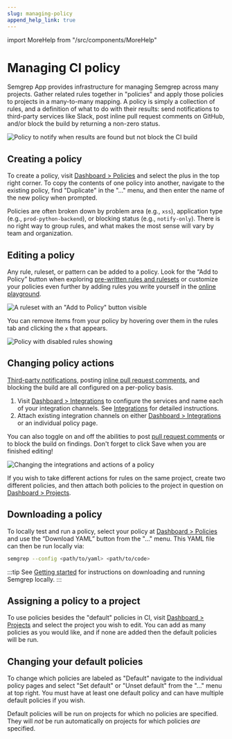 ```yaml
---
slug: managing-policy
append_help_link: true
---
```


import MoreHelp from "/src/components/MoreHelp"

# Managing CI policy

Semgrep App provides infrastructure for managing Semgrep across many projects. Gather related rules together in "policies" and apply those policies to projects in a many-to-many mapping. A policy is simply a collection of rules, and a definition of what to do with their results: send notifications to third-party services like Slack, post inline pull request comments on GitHub, and/or block the build by returning a non-zero status.

![Policy to notify when results are found but not block the CI build](../img/policy-sample.png "Policy to notify when results are found but not block the CI build")


## Creating a policy

To create a policy, visit [Dashboard > Policies](https://semgrep.dev/manage/policies) and select the plus in the top right corner. To copy the contents of one policy into another, navigate to the existing policy, find "Duplicate" in the "..." menu, and then enter the name of the new policy when prompted.

Policies are often broken down by problem area (e.g., `xss`), application type (e.g., `prod-python-backend`), or blocking status (e.g., `notify-only`). There is no right way to group rules, and what makes the most sense will vary by team and organization.

## Editing a policy

Any rule, ruleset, or pattern can be added to a policy. Look for the “Add to Policy” button when exploring [pre-written rules and rulesets](https://semgrep.dev/explore) or customize your policies even further by adding rules you write yourself in the [online playground](https://semgrep.live).

![A ruleset with an "Add to Policy" button visible](../img/add-ruleset-to-policy.png "A ruleset showing 'Add to Policy'")

You can remove items from your policy by hovering over them in the rules tab and clicking the `x` that appears.

![Policy with disabled rules showing](../img/remove-from-policy.png "Disabling a rule within a ruleset")

## Changing policy actions

[Third-party notifications](notifications.md),
posting [inline pull request comments](notifications.md#pull-request-comments),
and blocking the build are all configured on a per-policy basis.

1. Visit [Dashboard > Integrations](https://semgrep.dev/manage/integrations) to configure the services and name each of your integration channels. See [Integrations](notifications.md) for detailed instructions.
2. Attach existing integration channels on either [Dashboard > Integrations](https://semgrep.dev/manage/integrations) or an individual policy page.

You can also toggle on and off the abilities to post [pull request comments](notifications.md#pull-request-comments) or to block the build on findings. Don't forget to click Save when you are finished editing!

![Changing the integrations and actions of a policy](../img/policy-actions.png "Changing the integrations and actions of a policy")

If you wish to take different actions for rules on the same project, create two different policies, and then attach both policies to the project in question on [Dashboard > Projects](https://semgrep.dev/manage/projects).

## Downloading a policy

To locally test and run a policy, select your policy at [Dashboard > Policies](https://semgrep.dev/manage/policies) and use the “Download YAML” button from the "..." menu. This YAML file can then be run locally via:

```bash
semgrep --config <path/to/yaml> <path/to/code>
```

:::tip
See [Getting started](getting-started.md) for instructions on downloading and running Semgrep locally.
:::

## Assigning a policy to a project

To use policies besides the "default" policies in CI, visit [Dashboard > Projects](https://semgrep.dev/manage/projects) and select the project you wish to edit. You can add as many policies as you would like, and if none are added then the default policies will be run.

## Changing your default policies

To change which policies are labeled as "Default" navigate to the individual policy pages and select "Set default" or "Unset default" from the "..." menu at top right. You must have at least one 
default policy and can have multiple default policies if you wish.

Default policies will be run on projects for which no policies are specified. They will _not_ be run automatically on projects for which policies _are_ specified.

<MoreHelp />
